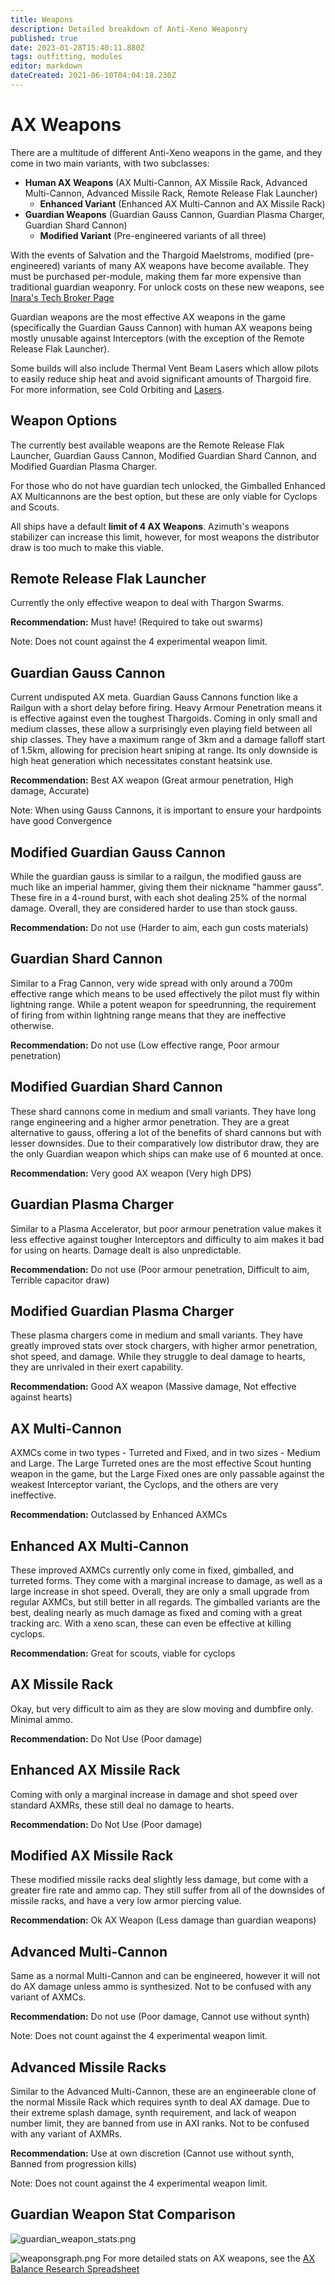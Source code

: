 ```yaml
---
title: Weapons
description: Detailed breakdown of Anti-Xeno Weaponry
published: true
date: 2023-01-28T15:40:11.880Z
tags: outfitting, modules
editor: markdown
dateCreated: 2021-06-10T04:04:18.230Z
---
```


# AX Weapons
There are a multitude of different Anti-Xeno weapons in the game, and they come in two main variants, with two subclasses:

- **Human AX Weapons** (AX Multi-Cannon, AX Missile Rack, Advanced Multi-Cannon, Advanced Missile Rack, Remote Release Flak Launcher)
	- **Enhanced Variant** (Enhanced AX Multi-Cannon and AX Missile Rack)
- **Guardian Weapons** (Guardian Gauss Cannon, Guardian Plasma Charger, Guardian Shard Cannon)
	- **Modified Variant** (Pre-engineered variants of all three)

With the events of Salvation and the Thargoid Maelstroms, modified (pre-engineered) variants of many AX weapons have become available. They must be purchased per-module, making them far more expensive than traditional guardian weaponry.
For unlock costs on these new weapons, see [Inara's Tech Broker Page](https://inara.cz/elite/techbroker#tab_techbrokerslot3)

Guardian weapons are the most effective AX weapons in the game (specifically the Guardian Gauss Cannon) with human AX weapons being mostly unusable against Interceptors (with the exception of the Remote Release Flak Launcher).

Some builds will also include Thermal Vent Beam Lasers which allow pilots to easily reduce ship heat and avoid significant amounts of Thargoid fire. For more information, see Cold Orbiting and [Lasers](/en/lasers).

## **Weapon Options**
The currently best available weapons are the Remote Release Flak Launcher, Guardian Gauss Cannon, Modified Guardian Shard Cannon, and Modified Guardian Plasma Charger.

For those who do not have guardian tech unlocked, the Gimballed Enhanced AX Multicannons are the best option, but these are only viable for Cyclops and Scouts.

All ships have a default **limit of 4 AX Weapons**. Azimuth's weapons stabilizer can increase this limit, however, for most weapons the distributor draw is too much to make this viable.

## Remote Release Flak Launcher

Currently the only effective weapon to deal with Thargon Swarms.

**Recommendation:** Must have! (Required to take out swarms)

Note: Does not count against the 4 experimental weapon limit.

## Guardian Gauss Cannon

Current undisputed AX meta. Guardian Gauss Cannons function like a Railgun with a short delay before firing. Heavy Armour Penetration means it is effective against even the toughest Thargoids. Coming in only small and medium classes, these allow a surprisingly even playing field between all ship classes. They have a maximum range of 3km and a damage falloff start of 1.5km, allowing for precision heart sniping at range. Its only downside is high heat generation which necessitates constant heatsink use.

**Recommendation:** Best AX weapon (Great armour penetration, High damage, Accurate)

Note: When using Gauss Cannons, it is important to ensure your hardpoints have good Convergence

## Modified Guardian Gauss Cannon

While the guardian gauss is similar to a railgun, the modified gauss are much like an imperial hammer, giving them their nickname "hammer gauss". These fire in a 4-round burst, with each shot dealing 25% of the normal damage. Overall, they are considered harder to use than stock gauss.

**Recommendation:** Do not use (Harder to aim, each gun costs materials)

## Guardian Shard Cannon

Similar to a Frag Cannon, very wide spread with only around a 700m effective range which means to be used effectively the pilot must fly within lightning range. While a potent weapon for speedrunning, the requirement of firing from within lightning range means that they are ineffective otherwise.

**Recommendation:** Do not use (Low effective range, Poor armour penetration)

## Modified Guardian Shard Cannon

These shard cannons come in medium and small variants. They have long range engineering and a higher armor penetration. They are a great alternative to gauss, offering a lot of the benefits of shard cannons but with lesser downsides. Due to their comparatively low distributor draw, they are the only Guardian weapon which ships can make use of 6 mounted at once.

**Recommendation:** Very good AX weapon (Very high DPS)

## Guardian Plasma Charger

Similar to a Plasma Accelerator, but poor armour penetration value makes it less effective against tougher Interceptors and difficulty to aim makes it bad for using on hearts. Damage dealt is also unpredictable.

**Recommendation:** Do not use (Poor armour penetration, Difficult to aim, Terrible capacitor draw)

## Modified Guardian Plasma Charger

These plasma chargers come in medium and small variants. They have greatly improved stats over stock chargers, with higher armor penetration, shot speed, and damage. While they struggle to deal damage to hearts, they are unrivaled in their exert capability.

**Recommendation:** Good AX weapon (Massive damage, Not effective against hearts)

## AX Multi-Cannon

AXMCs come in two types - Turreted and Fixed, and in two sizes - Medium and Large. The Large Turreted ones are the most effective Scout hunting weapon in the game, but the Large Fixed ones are only passable against the weakest Interceptor variant, the Cyclops, and the others are very ineffective.

**Recommendation:** Outclassed by Enhanced AXMCs

## Enhanced AX Multi-Cannon

These improved AXMCs currently only come in fixed, gimballed, and turreted forms. They come with a marginal increase to damage, as well as a large  increase in shot speed. Overall, they are only a small upgrade from regular AXMCs, but still better in all regards.
The gimballed variants are the best, dealing nearly as much damage as fixed and coming with a great tracking arc. With a xeno scan, these can even be effective at killing cyclops.

**Recommendation:** Great for scouts, viable for cyclops

## AX Missile Rack

Okay, but very difficult to aim as they are slow moving and dumbfire only. Minimal ammo.

**Recommendation:** Do Not Use (Poor damage)

## Enhanced AX Missile Rack

Coming with only a marginal increase in damage and shot speed over standard AXMRs, these still deal no damage to hearts.

**Recommendation:** Do Not Use (Poor damage)

## Modified AX Missile Rack

These modified missile racks deal slightly less damage, but come with a greater fire rate and ammo cap. They still suffer from all of the downsides of missile racks, and have a very low armor piercing value.

**Recommendation:** Ok AX Weapon (Less damage than guardian weapons)

## Advanced Multi-Cannon

Same as a normal Multi-Cannon and can be engineered, however it will not do AX damage unless ammo is synthesized. Not to be confused with any variant of AXMCs.

**Recommendation:** Do not use (Poor damage, Cannot use without synth)

Note: Does not count against the 4 experimental weapon limit.

## Advanced Missile Racks

Similar to the Advanced Multi-Cannon, these are an engineerable clone of the normal Missile Rack which requires synth to deal AX damage. Due to their extreme splash damage, synth requirement, and lack of weapon number limit, they are banned from use in AXI ranks. Not to be confused with any variant of AXMRs.

**Recommendation:** Use at own discretion (Cannot use without synth, Banned from progression kills)

Note: Does not count against the 4 experimental weapon limit.

## **Guardian Weapon Stat Comparison**
![guardian_weapon_stats.png](/guardian_weapon_stats.png)

![weaponsgraph.png](/img/weaponsgraph.png)
For more detailed stats on AX weapons, see the [AX Balance Research Spreadsheet](https://docs.google.com/spreadsheets/d/1kNZwBn16nYcrqpaua08VQb_ea3PF9SYcO-1IWivPZsA/edit#gid=1860633931)